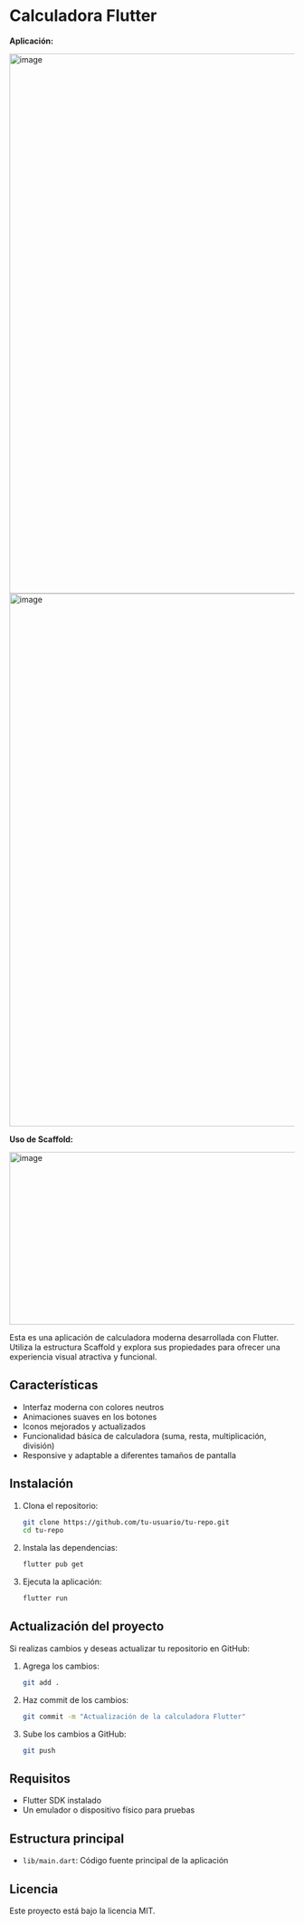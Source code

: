 # Calculadora Flutter

**Aplicación:**

<img width="528" height="953" alt="image" src="https://github.com/user-attachments/assets/d529bd53-81f9-480f-b641-20e5964e9e89" />

<img width="530" height="941" alt="image" src="https://github.com/user-attachments/assets/c8bf0087-5cac-490d-9c59-db828ca9726c" />



**Uso de Scaffold:**

<img width="975" height="305" alt="image" src="https://github.com/user-attachments/assets/d4bb275f-b7bb-441f-9e58-9d7256151e40" />


Esta es una aplicación de calculadora moderna desarrollada con Flutter. Utiliza la estructura Scaffold y explora sus propiedades para ofrecer una experiencia visual atractiva y funcional.

## Características
- Interfaz moderna con colores neutros
- Animaciones suaves en los botones
- Iconos mejorados y actualizados
- Funcionalidad básica de calculadora (suma, resta, multiplicación, división)
- Responsive y adaptable a diferentes tamaños de pantalla

## Instalación
1. Clona el repositorio:
   ```bash
   git clone https://github.com/tu-usuario/tu-repo.git
   cd tu-repo
   ```
2. Instala las dependencias:
   ```bash
   flutter pub get
   ```
3. Ejecuta la aplicación:
   ```bash
   flutter run
   ```

## Actualización del proyecto
Si realizas cambios y deseas actualizar tu repositorio en GitHub:
1. Agrega los cambios:
   ```bash
   git add .
   ```
2. Haz commit de los cambios:
   ```bash
   git commit -m "Actualización de la calculadora Flutter"
   ```
3. Sube los cambios a GitHub:
   ```bash
   git push
   ```

## Requisitos
- Flutter SDK instalado
- Un emulador o dispositivo físico para pruebas

## Estructura principal
- `lib/main.dart`: Código fuente principal de la aplicación

## Licencia
Este proyecto está bajo la licencia MIT.
